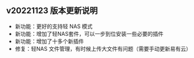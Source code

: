 ## v20221123 版本更新说明

* 新功能：更好的支持轻 NAS 模式
* 新功能：增加了轻NAS套件，可以一步到位安装一些必要的插件
* 新功能：增加了十多个新插件
* 修复：轻NAS 文件管理，有时候上传大文件有问题（需要手动更新易有云）